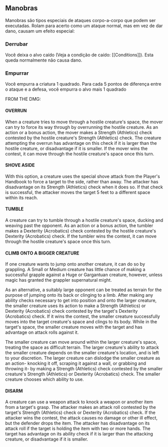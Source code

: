 ## Manobras
Manobras são tipos especiais de ataques corpo-a-corpo que podem ser executadas. Rolam para acerto como um ataque normal, mas em vez de dar dano, causam um efeito especial:

### Derrubar
Você deixa o alvo caído (Veja a condição de caído: [[Conditions]]). Esta queda normalmente não causa dano.

### Empurrar
Você empurra a criatura 1 quadrado. Para cada 5 pontos de diferença entre o ataque e a defesa, você empurra o alvo mais 1 quadrado

FROM THE DMG:

#### OVERRUN
When a creature tries to move through a hostile creature's space, the mover can try to force its way through by overrunning the hostile creature. As an action or a bonus action, the mover makes a Strength (Athletics) check contested by the hostile creature's Strength (Athletics) check. The creature attempting the overrun has advantage on this check if it is larger than the hostile creature, or disadvantage if it is smaller. If the mover wins the contest, it can move through the hostile creature's space once this turn.

#### SHOVE ASIDE
With this option, a creature uses the special shove attack from the Player's Handbook to force a target to the side, rather than away. The attacker has disadvantage on its Strength (Athletics) check when it does so. If that check is successful, the attacker moves the target 5 feet to a different space within its reach.

#### TUMBLE
A creature can try to tumble through a hostile creature's space, ducking and weaving past the opponent. As an action or a bonus action, the tumbler makes a Dexterity (Acrobatics) check contested by the hostile creature's Dexterity (Acrobatics) check. If the tumbler wins the contest, it can move through the hostile creature's space once this turn.

#### CLIMB ONTO A BIGGER CREATURE
If one creature wants to jump onto another creature, it can do so by grappling. A Small or Medium creature has little chance of making a successful grapple against a Huge or Gargantuan creature, however, unless magic has granted the grappler supernatural might.

As an alternative, a suitably large opponent can be treated as terrain for the purpose of jumping onto its back or clinging to a limb. After making any ability checks necessary to get into position and onto the larger creature, the smaller creature uses its action to make a Strength (Athletics) or Dexterity (Acrobatics) check contested by the target's Dexterity (Acrobatics) check. If it wins the contest, the smaller creature successfully moves into the target creature's space and clings to its body. While in the target's space, the smaller creature moves with the target and has advantage on attack rolls against it.

The smaller creature can move around within the larger creature's space, treating the space as difficult terrain. The larger creature's ability to attack the smaller creature depends on the smaller creature's location, and is left to your discretion. The larger creature can dislodge the smaller creature as an action- knocking it off, scraping it against a wall, or grabbing and throwing it- by making a Strength (Athletics) check contested by the smaller creature's Strength (Athletics) or Dexterity (Acrobatics) check. The smaller creature chooses which ability to use.

#### DISARM
A creature can use a weapon attack to knock a weapon or another item from a target's grasp. The attacker makes an attack roll contested by the target's Strength (Athletics) check or Dexterity (Acrobatics) check. If the attacker wins the contest, the attack causes no damage or other ill effect, but the defender drops the item. The attacker has disadvantage on its attack roll if the target is holding the item with two or more hands. The target has advantage on its ability check if it is larger than the attacking creature, or disadvantage if it is smaller.
